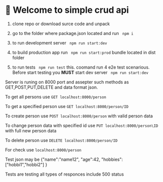 # 🚀 Welcome to simple crud api

1. clone repo or download surce code and unpack

2. go to the folder where package.json located and run ``` npm i```

3. to run development server ``` npm run start:dev```

4. to build production app run ``` npm run start:prod``` bundle located in dist folder

5. to run tests ``` npm run test``` this. coomand run 4 e2e test scenarious. Before start testing you  **MUST**  start dev server ``` npm run start:dev```

Server is runing on 8000 port and assepter such methods as GET,POST,PUT,DELETE and data format json.

To get all persons use ```GET localhost:8000/person```

To get a specified person use ```GET localhost:8000/person/ID```

To create person use ```POST localhost:8000/person``` with valid person data

To change person data with specified id use ```PUT localhost:8000/person\ID``` with full new person data

To delete person use ```DELETE localhost:8000/person/ID```


For check use ```localhost:8000/person```

Test json may be 
{"name":"name12",
  "age":42,
    "hobbies":["hobbi1","hobbi2"]
}


Tests are testing all types of responces include 500 status

